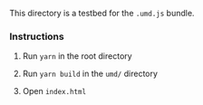 This directory is a testbed for the `.umd.js` bundle.

### Instructions

1. Run `yarn` in the root directory

2. Run `yarn build` in the `umd/` directory

3. Open `index.html`
